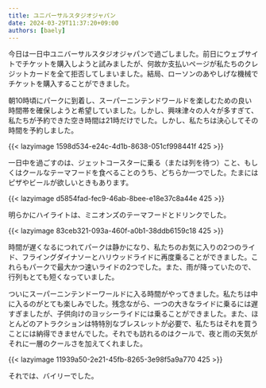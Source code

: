 ```yaml
---
title: ユニバーサルスタジオジャパン
date: 2024-03-29T11:37:20+09:00
authors: [baely]
---
```

今日は一日中ユニバーサルスタジオジャパンで過ごしました。前日にウェブサイトでチケットを購入しようと試みましたが、何故か支払いページが私たちのクレジットカードを全て拒否してしまいました。結局、ローソンのあやしげな機械でチケットを購入することができました。

朝10時頃にパークに到着し、スーパーニンテンドワールドを楽しむための良い時間帯を確保しようと希望していました。しかし、興味津々の人々が多すぎて、私たちが予約できた空き時間は21時だけでした。しかし、私たちは決心してその時間を予約しました。

{{< lazyimage 1598d534-e24c-4d1b-8638-051cf998441f 425 >}}

一日中を過ごすのは、ジェットコースターに乗る（または列を待つ）こと、もしくはクールなテーマフードを食べることのうち、どちらか一つでした。たまにはピザやビールが欲しいときもあります。

{{< lazyimage d5854fad-fec9-46ab-8bee-e18e37c8a44e 425 >}}

明らかにハイライトは、ミニオンズのテーマフードとドリンクでした。

{{< lazyimage 83ceb321-093a-460f-a0b1-38ddb6159c18 425 >}}

時間が遅くなるにつれてパークは静かになり、私たちのお気に入りの2つのライド、フライングダイナソーとハリウッドライドに再度乗ることができました。これらもパークで最大かつ速いライドの2つでした。また、雨が降っていたので、行列もとても短くなっていました。

ついにスーパーニンテンドーワールドに入る時間がやってきました。私たちは中に入るのがとても楽しみでした。残念ながら、一つの大きなライドに乗るには遅すぎましたが、子供向けのヨッシーライドには乗ることができました。また、ほとんどのアトラクションは特特別なブレスレットが必要で、私たちはそれを買うことには納得できませんでした。それでも訪れるのはクールで、夜と雨の天気がそれに一層のクールさを加えてくれました。

{{< lazyimage 11939a50-2e21-45fb-8265-3e98f5a9a770 425 >}}

それでは、バイリーでした。